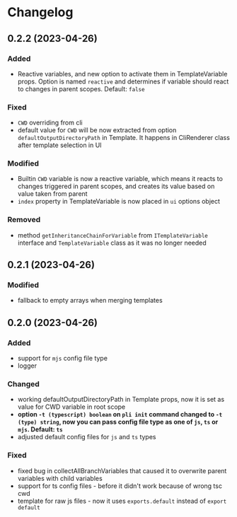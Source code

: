 # Changelog

## 0.2.2 (2023-04-26)

### Added
- Reactive variables, and new option to activate them in TemplateVariable props. Option is named `reactive` and determines if variable should react to changes in parent scopes. Default: `false`

### Fixed
- `CWD` overriding from cli
- default value for `CWD` will be now extracted from option `defaultOutputDirectoryPath` in Template. It happens in CliRenderer class after template selection in UI

### Modified
- Builtin `CWD` variable is now a reactive variable, which means it reacts to changes triggered in parent scopes, and creates its value based on value taken from parent 
- `index` property in TemplateVariable is now placed in `ui` options object

### Removed
- method `getInheritanceChainForVariable` from `ITemplateVariable` interface and `TemplateVariable` class as it was no longer needed


## 0.2.1 (2023-04-26)

### Modified
- fallback to empty arrays when merging templates

## 0.2.0 (2023-04-26)

### Added
- support for `mjs` config file type
- logger

### Changed
- working defaultOutputDirectoryPath in Template props, now it is set as value for CWD variable in root scope
- **option `-t (typescript) boolean` on `pli init` command changed to `-t (type) string`, now you can pass config file type as one of `js`, `ts` or `mjs`. Default: `ts`**
- adjusted default config files for `js` and `ts` types

### Fixed
- fixed bug in collectAllBranchVariables that caused it to overwrite parent variables with child variables
- support for ts config files - before it didn't work because of wrong tsc cwd 
- template for raw js files - now it uses `exports.default` instead of `export default`
